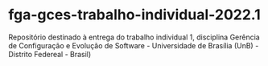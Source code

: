 # fga-gces-trabalho-individual-2022.1
Repositório destinado à entrega do trabalho individual 1, disciplina Gerência de Configuração e Evolução de Software - Universidade de Brasília (UnB) - Distrito Federeal - Brasil)
